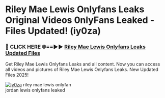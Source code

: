 # Riley Mae Lewis Onlyfans Leaks Original Videos 0nlyFans Leaked - Files Updated! (iy0za)

<h3>🔴 CLICK HERE 🌐==►► <a href="https://tinyurl.com/x26r9saj" rel="nofollow">Riley Mae Lewis Onlyfans Leaks Updated Files</a></h3>

Get Riley Mae Lewis Onlyfans Leaks and all content. Now you can access all videos and pictures of Riley Mae Lewis Onlyfans Leaks. New Updated Files 2025!

[![iy0za](https://i.imgur.com/LkgZPqh.gif)](https://tinyurl.com/x26r9saj)
riley mae lewis onlyfan<br>
jordan lewis onlyfans leaked
